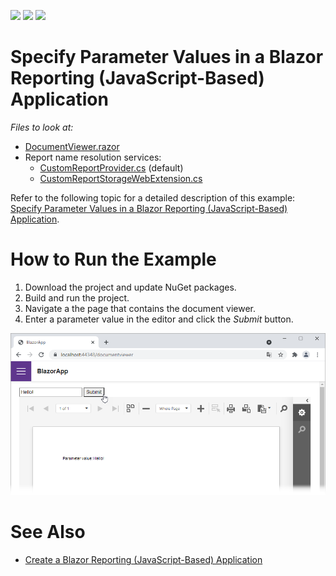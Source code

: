 <!-- default badges list -->
![](https://img.shields.io/endpoint?url=https://codecentral.devexpress.com/api/v1/VersionRange/387723757/2021.2)
[![](https://img.shields.io/badge/Open_in_DevExpress_Support_Center-FF7200?style=flat-square&logo=DevExpress&logoColor=white)](https://supportcenter.devexpress.com/ticket/details/T1020317)
[![](https://img.shields.io/badge/📖_How_to_use_DevExpress_Examples-e9f6fc?style=flat-square)](https://docs.devexpress.com/GeneralInformation/403183)
<!-- default badges end -->
# Specify Parameter Values in a Blazor Reporting (JavaScript-Based) Application

*Files to look at:*

* [DocumentViewer.razor](CS/BlazorApp/Pages/DocumentViewer.razor)
* Report name resolution services:
	- [CustomReportProvider.cs](CS/BlazorApp/Services/CustomReportProvider.cs) (default)
	- [CustomReportStorageWebExtension.cs](CS/BlazorApp/Services/CustomReportStorageWebExtension.cs#L47)

Refer to the following topic for a detailed description of this example: [Specify Parameter Values in a Blazor Reporting (JavaScript-Based) Application](https://docs.devexpress.com/XtraReports/403243?v=21.1).

# How to Run the Example

1. Download the project and update NuGet packages.
2. Build and run the project.
3. Navigate a the page that contains the document viewer.
4. Enter a parameter value in the editor and click the *Submit* button.

![](Images/specify-parameter-values-in-blazor-app.png)

# See Also

* [Create a Blazor Reporting (JavaScript-Based) Application](https://docs.devexpress.com/XtraReports/401677?v=21.1)
